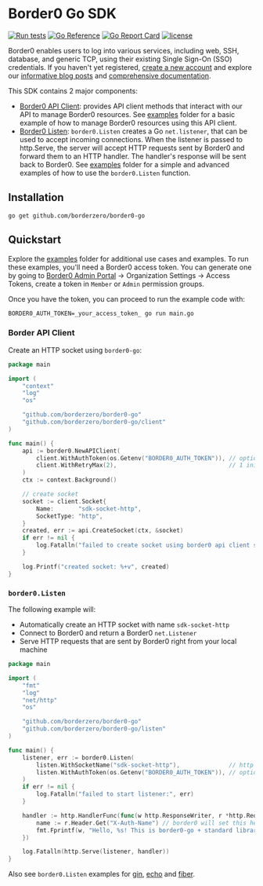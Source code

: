 # Border0 Go SDK

[![Run tests](https://github.com/borderzero/border0-go/actions/workflows/run_tests.yml/badge.svg)](https://github.com/borderzero/border0-go/actions/workflows/run_tests.yml)
[![Go Reference](https://pkg.go.dev/badge/github.com/borderzero/border0-go.svg)](https://pkg.go.dev/github.com/borderzero/border0-go)
[![Go Report Card](https://goreportcard.com/badge/github.com/borderzero/border0-go)](https://goreportcard.com/report/github.com/borderzero/border0-go)
[![license](https://img.shields.io/github/license/borderzero/border0-go)](https://github.com/borderzero/border0-go/blob/master/LICENSE)

Border0 enables users to log into various services, including web, SSH, database, and generic TCP, using their existing Single Sign-On (SSO) credentials.
If you haven't yet registered, [create a new account](https://portal.border0.com/register) and explore our [informative blog posts](https://www.border0.com/blog)
and [comprehensive documentation](https://docs.border0.com/docs/quick-start).

This SDK contains 2 major components:

- [Border0 API Client](./client): provides API client methods that interact with our API to manage Border0 resources. See [examples](./examples)
  folder for a basic example of how to manage Border0 resources using this API client.
- [Border0 Listen](./listen): `border0.Listen` creates a Go `net.listener`, that can be used to accept incoming connections. When the
  listener is passed to http.Serve, the server will accept HTTP requests sent by Border0 and forward them to an HTTP handler. The handler's
  response will be sent back to Border0. See [examples](./examples) folder for a simple and advanced examples of how to use the `border0.Listen`
  function.

## Installation

```shell
go get github.com/borderzero/border0-go
```

## Quickstart

Explore the [examples](./examples) folder for additional use cases and examples. To run these examples, you'll need a Border0 access token.
You can generate one by going to [Border0 Admin Portal](https://portal.border0.com) -> Organization Settings -> Access Tokens, create a token in `Member` or `Admin` permission groups.

Once you have the token, you can proceed to run the example code with:

```shell
BORDER0_AUTH_TOKEN=_your_access_token_ go run main.go
```

### Border API Client

Create an HTTP socket using `border0-go`:

```go
package main

import (
	"context"
	"log"
	"os"

	"github.com/borderzero/border0-go"
	"github.com/borderzero/border0-go/client"
)

func main() {
	api := border0.NewAPIClient(
		client.WithAuthToken(os.Getenv("BORDER0_AUTH_TOKEN")), // optional, if not provided, Border0 SDK will use BORDER0_AUTH_TOKEN env var
		client.WithRetryMax(2),                                // 1 initial + 2 retries = 3 attempts
	)
	ctx := context.Background()

	// create socket
	socket := client.Socket{
		Name:       "sdk-socket-http",
		SocketType: "http",
	}
	created, err := api.CreateSocket(ctx, &socket)
	if err != nil {
		log.Fatalln("failed to create socket using border0 api client sdk:", err)
	}

	log.Printf("created socket: %+v", created)
}
```

### `border0.Listen`

The following example will:

- Automatically create an HTTP socket with name `sdk-socket-http`
- Connect to Border0 and return a Border0 `net.Listener`
- Serve HTTP requests that are sent by Border0 right from your local machine

```go
package main

import (
	"fmt"
	"log"
	"net/http"
	"os"

	"github.com/borderzero/border0-go"
	"github.com/borderzero/border0-go/listen"
)

func main() {
	listener, err := border0.Listen(
		listen.WithSocketName("sdk-socket-http"),              // http socket name the listener will be bound to, socket will be created if not exists
		listen.WithAuthToken(os.Getenv("BORDER0_AUTH_TOKEN")), // optional, if not provided, Border0 SDK will use BORDER0_AUTH_TOKEN env var
	)
	if err != nil {
		log.Fatalln("failed to start listener:", err)
	}

	handler := http.HandlerFunc(func(w http.ResponseWriter, r *http.Request) {
		name := r.Header.Get("X-Auth-Name") // border0 will set this header along with a few other identity related headers
		fmt.Fprintf(w, "Hello, %s! This is border0-go + standard library http.", name)
	})

	log.Fatalln(http.Serve(listener, handler))
}
```

Also see `border0.Listen` examples for [gin](./examples/05-gin-listener/main.go), [echo](./examples/05-echo-listener/main.go) and [fiber](./examples/05-fiber-listener/main.go).
